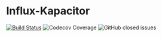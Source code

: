 # Influx-Kapacitor

[![Build Status](https://travis-ci.com/stevehebert/influx-kapacitor.svg?branch=master)](https://travis-ci.com/stevehebert/influx-kapacitor) ![Codecov Coverage](https://img.shields.io/codecov/c/github/stevehebert/influx-kapacitor/master.svg)
![GitHub closed issues](https://img.shields.io/github/issues-closed/stevehebert/influx-kapacitor.svg)


